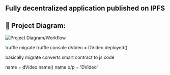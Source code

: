 ## Fully decentralized application published on IPFS

## 🔧 Project Diagram:
![Project Diagram/Workflow](https://i.gyazo.com/827138d2e256cffbe00e34a15afa39e2.png)


truffle migrate
truffle console
dVideo = DVideo.deployed()

basically migrate converts smart contract to js code

name = dVideo.name()
name
o/p = 'DVideo'